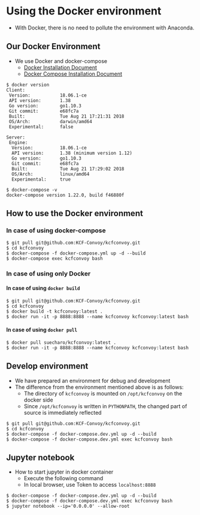 # Using the Docker environment
- With Docker, there is no need to pollute the environment with Anaconda.

## Our Docker Environment
- We use Docker and docker-compose
    - [Docker Installation Document](https://docs.docker.com/install/)
    - [Docker Compose Installation Document](https://docs.docker.com/compose/install/)

```
$ docker version
Client:
 Version:           18.06.1-ce
 API version:       1.38
 Go version:        go1.10.3
 Git commit:        e68fc7a
 Built:             Tue Aug 21 17:21:31 2018
 OS/Arch:           darwin/amd64
 Experimental:      false

Server:
 Engine:
  Version:          18.06.1-ce
  API version:      1.38 (minimum version 1.12)
  Go version:       go1.10.3
  Git commit:       e68fc7a
  Built:            Tue Aug 21 17:29:02 2018
  OS/Arch:          linux/amd64
  Experimental:     true

$ docker-compose -v
docker-compose version 1.22.0, build f46880f
```

## How to use the Docker environment
### In case of using docker-compose
```
$ git pull git@github.com:KCF-Convoy/kcfconvoy.git
$ cd kcfconvoy
$ docker-compose -f docker-compose.yml up -d --build
$ docker-compose exec kcfconvoy bash
```

### In case of using only Docker
#### In case of using `docker build`
```
$ git pull git@github.com:KCF-Convoy/kcfconvoy.git
$ cd kcfconvoy
$ docker build -t kcfconvoy:latest .
$ docker run -it -p 8888:8888 --name kcfconvoy kcfconvoy:latest bash
```

#### In case of using `docker pull`
```
$ docker pull suecharo/kcfconvoy:latest .
$ docker run -it -p 8888:8888 --name kcfconvoy kcfconvoy:latest bash
```

## Develop environment
- We have prepared an environment for debug and development
- The difference from the environment mentioned above is as follows:
    - The directory of `kcfconvoy` is mounted on `/opt/kcfconvoy` on the docker side
    - Since `/opt/kcfconvoy` is written in `PYTHONPATH`, the changed part of source is immediately reflected

```
$ git pull git@github.com:KCF-Convoy/kcfconvoy.git
$ cd kcfconvoy
$ docker-compose -f docker-compose.dev.yml up -d --build
$ docker-compose -f docker-compose.dev.yml exec kcfconvoy bash
```

## Jupyter notebook
- How to start jupyter in docker container
    - Execute the following command
    - In local browser, use Token to access `localhost:8888`

```
$ docker-compose -f docker-compose.dev.yml up -d --build
$ docker-compose -f docker-compose.dev.yml exec kcfconvoy bash
$ jupyter notebook --ip='0.0.0.0' --allow-root
```
